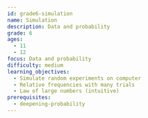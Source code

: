 ```yaml
---
id: grade6-simulation
name: Simulation
description: Data and probability
grade: 6
ages:
  - 11
  - 12
focus: Data and probability
difficulty: medium
learning_objectives:
  - Simulate random experiments on computer
  - Relative frequencies with many trials
  - Law of large numbers (intuitive)
prerequisites:
  - deepening-probability
---
```

